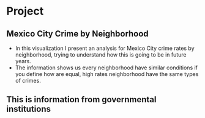 # Project 
## Mexico City Crime by Neighborhood
- In this visualization I present an analysis for Mexico City crime rates by neighborhood, trying to understand how this is going to be in future years.
- The information shows us every neighborhood have similar conditions if you define how are equal, high rates neighborhood have the same types of crimes. 

## This is information from governmental institutions 
